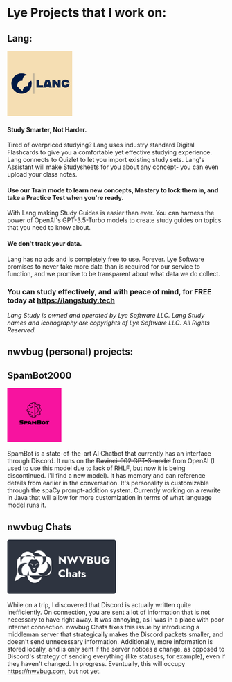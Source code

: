 # Lye Projects that I work on:

## Lang: 

<img src="https://github.com/nwvbug/nwvbug-logos/blob/main/Lang%20Logos/RedesLangwBg.png" width="150" height="150">

#### Study Smarter, Not Harder.
Tired of overpriced studying?
Lang uses industry standard Digital Flashcards to give you a comfortable yet effective studying experience.
Lang connects to Quizlet to let you import existing study sets.
Lang's Assistant will make Studysheets for you about any concept- you can even upload your class notes.

#### Use our Train mode to learn new concepts, Mastery to lock them in, and take a Practice Test when you're ready.
With Lang making Study Guides is easier than ever.
You can harness the power of OpenAI's GPT-3.5-Turbo models to create study guides on topics that you need to know about.

#### We don't track your data.
Lang has no ads and is completely free to use. Forever. Lye Software promises to never take more data than is required for our service to function, and we promise to be transparent about what data we do collect.

### You can study effectively, and with peace of mind, for FREE today at https://langstudy.tech
*Lang Study is owned and operated by Lye Software LLC. Lang Study names and iconography are copyrights of Lye Software LLC. All Rights Reserved.*

## nwvbug (personal) projects:

## SpamBot2000

<img src="https://github.com/nwvbug/nwvbug-logos/blob/main/SpamBot/Continuity%20SpamBot.png" width="125" height="125">

SpamBot is a state-of-the-art AI Chatbot that currently has an interface through Discord. It runs on the ~~Davinci-002 GPT-3 model~~ from OpenAI (I used to use this model due to lack of RHLF, but now it is being discontinued. I'll find a new model). It has memory and can reference details from earlier in the conversation. It's personality is customizable through the spaCy prompt-addition system. Currently working on a rewrite in Java that will allow for more customization in terms of what language model runs it. 

## nwvbug Chats
<img src="https://github.com/nwvbug/nwvbug-logos/blob/main/nwvbug%20Chats/lockup-nwvbugchats.png?raw=true" width="auto" height="125">

While on a trip, I discovered that Discord is actually written quite inefficiently. On connection, you are sent a lot of information that is not necessary to have right away. It was annoying, as I was in a place with poor internet connection. nwvbug Chats fixes this issue by introducing a middleman server that strategically makes the Discord packets smaller, and doesn't send unnecessary information. Additionally, more information is stored locally, and is only sent if the server notices a change, as opposed to Discord's strategy of sending everything (like statuses, for example), even if they haven't changed. In progress. Eventually, this will occupy https://nwvbug.com, but not yet.





